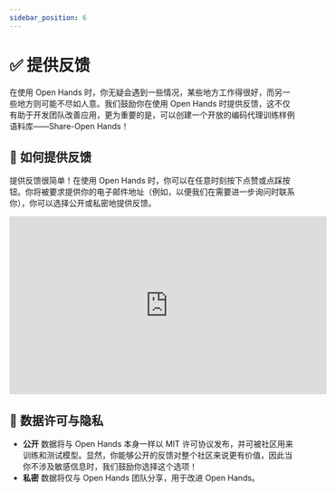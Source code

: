 ```yaml
---
sidebar_position: 6
---
```


# ✅ 提供反馈

在使用 Open Hands 时，你无疑会遇到一些情况，某些地方工作得很好，而另一些地方则可能不尽如人意。我们鼓励你在使用 Open Hands 时提供反馈，这不仅有助于开发团队改善应用，更为重要的是，可以创建一个开放的编码代理训练样例语料库——Share-Open Hands！

## 📝 如何提供反馈

提供反馈很简单！在使用 Open Hands 时，你可以在任意时刻按下点赞或点踩按钮。你将被要求提供你的电子邮件地址（例如，以便我们在需要进一步询问时联系你），你可以选择公开或私密地提供反馈。

<iframe width="560" height="315" src="https://www.youtube.com/embed/5rFx-StMVV0?si=svo7xzp6LhGK_GXr" title="YouTube video player" frameborder="0" allow="accelerometer; autoplay; clipboard-write; encrypted-media; gyroscope; picture-in-picture; web-share" referrerpolicy="strict-origin-when-cross-origin" allowfullscreen></iframe>

## 📜 数据许可与隐私

* **公开** 数据将与 Open Hands 本身一样以 MIT 许可协议发布，并可被社区用来训练和测试模型。显然，你能够公开的反馈对整个社区来说更有价值，因此当你不涉及敏感信息时，我们鼓励你选择这个选项！
* **私密** 数据将仅与 Open Hands 团队分享，用于改进 Open Hands。
